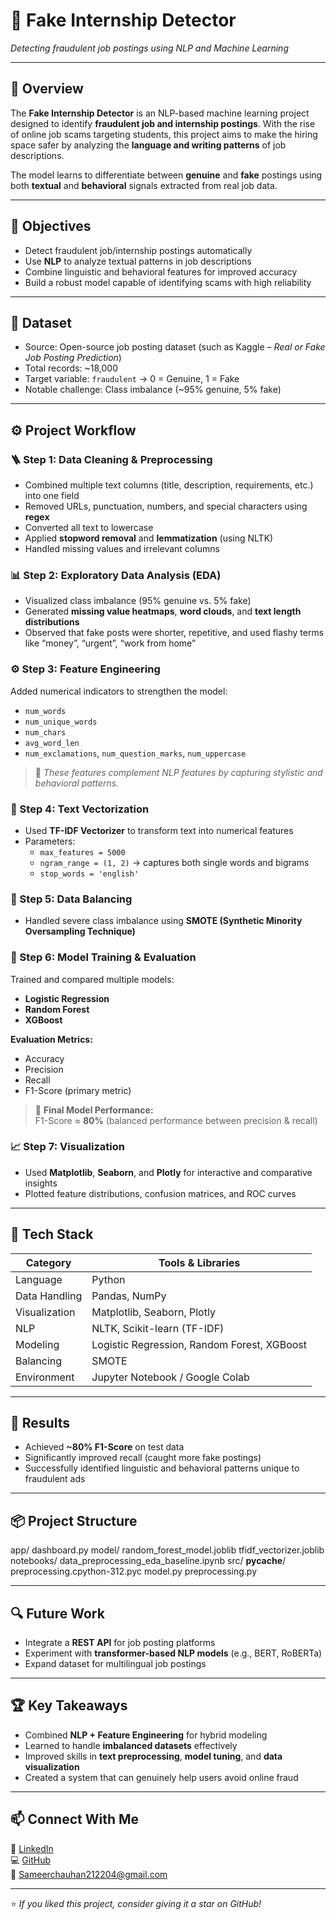 # 🧠 Fake Internship Detector  
*Detecting fraudulent job postings using NLP and Machine Learning*

---

## 📖 Overview  
The **Fake Internship Detector** is an NLP-based machine learning project designed to identify **fraudulent job and internship postings**. With the rise of online job scams targeting students, this project aims to make the hiring space safer by analyzing the **language and writing patterns** of job descriptions.

The model learns to differentiate between **genuine** and **fake** postings using both **textual** and **behavioral** signals extracted from real job data.

---

## 🎯 Objectives  
- Detect fraudulent job/internship postings automatically  
- Use **NLP** to analyze textual patterns in job descriptions  
- Combine linguistic and behavioral features for improved accuracy  
- Build a robust model capable of identifying scams with high reliability  

---

## 🧩 Dataset  
- Source: Open-source job posting dataset (such as Kaggle – *Real or Fake Job Posting Prediction*)  
- Total records: ~18,000  
- Target variable: `fraudulent` → 0 = Genuine, 1 = Fake  
- Notable challenge: Class imbalance (~95% genuine, 5% fake)

---

## ⚙️ Project Workflow  

### 🪜 Step 1: Data Cleaning & Preprocessing  
- Combined multiple text columns (title, description, requirements, etc.) into one field  
- Removed URLs, punctuation, numbers, and special characters using **regex**  
- Converted all text to lowercase  
- Applied **stopword removal** and **lemmatization** (using NLTK)  
- Handled missing values and irrelevant columns  

### 📊 Step 2: Exploratory Data Analysis (EDA)  
- Visualized class imbalance (95% genuine vs. 5% fake)  
- Generated **missing value heatmaps**, **word clouds**, and **text length distributions**  
- Observed that fake posts were shorter, repetitive, and used flashy terms like “money”, “urgent”, “work from home”

### ⚙️ Step 3: Feature Engineering  
Added numerical indicators to strengthen the model:  
- `num_words`  
- `num_unique_words`  
- `num_chars`  
- `avg_word_len`  
- `num_exclamations`, `num_question_marks`, `num_uppercase`  

> 🧠 *These features complement NLP features by capturing stylistic and behavioral patterns.*

### 🧠 Step 4: Text Vectorization  
- Used **TF-IDF Vectorizer** to transform text into numerical features  
- Parameters:  
  - `max_features = 5000`  
  - `ngram_range = (1, 2)` → captures both single words and bigrams  
  - `stop_words = 'english'`  

### 🔀 Step 5: Data Balancing  
- Handled severe class imbalance using **SMOTE (Synthetic Minority Oversampling Technique)**  

### 🤖 Step 6: Model Training & Evaluation  
Trained and compared multiple models:  
- **Logistic Regression**  
- **Random Forest**  
- **XGBoost**

**Evaluation Metrics:**  
- Accuracy  
- Precision  
- Recall  
- F1-Score (primary metric)

> 🎯 **Final Model Performance:**  
> F1-Score ≈ **80%** (balanced performance between precision & recall)

### 📈 Step 7: Visualization  
- Used **Matplotlib**, **Seaborn**, and **Plotly** for interactive and comparative insights  
- Plotted feature distributions, confusion matrices, and ROC curves  

---

## 🧰 Tech Stack  
| Category | Tools & Libraries |
|-----------|------------------|
| Language | Python |
| Data Handling | Pandas, NumPy |
| Visualization | Matplotlib, Seaborn, Plotly |
| NLP | NLTK, Scikit-learn (TF-IDF) |
| Modeling | Logistic Regression, Random Forest, XGBoost |
| Balancing | SMOTE |
| Environment | Jupyter Notebook / Google Colab |

---

## 🚀 Results  
- Achieved **~80% F1-Score** on test data  
- Significantly improved recall (caught more fake postings)  
- Successfully identified linguistic and behavioral patterns unique to fraudulent ads  

---

## 📦 Project Structure  
app/
  dashboard.py
model/
  random_forest_model.joblib
  tfidf_vectorizer.joblib
notebooks/
  data_preprocessing_eda_baseline.ipynb
src/
  __pycache__/
    preprocessing.cpython-312.pyc
  model.py
  preprocessing.py


  
---

## 🔍 Future Work  
- Integrate a **REST API** for job posting platforms  
- Experiment with **transformer-based NLP models** (e.g., BERT, RoBERTa)  
- Expand dataset for multilingual job postings  

---

## 🏆 Key Takeaways  
- Combined **NLP + Feature Engineering** for hybrid modeling  
- Learned to handle **imbalanced datasets** effectively  
- Improved skills in **text preprocessing**, **model tuning**, and **data visualization**  
- Created a system that can genuinely help users avoid online fraud  

---

## 📫 Connect With Me  
💼 [LinkedIn](https://www.linkedin.com/in/sameer-chauhan-363298269/)  
💻 [GitHub](https://https://github.com/SamIeer)  
📧 Sameerchauhan212204@gmail.com 

---

⭐ *If you liked this project, consider giving it a star on GitHub!*  
